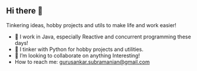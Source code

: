 ## Hi there 👋

Tinkering ideas, hobby projects and utils to make life and work easier!

- 🌱 I work in Java, especially Reactive and concurrent programming these days!
- 🌱 I tinker with Python for hobby projects and utilities. 
- 👯 I’m looking to collaborate on anything Interesting!
- How to reach me: gurusankar.subramanian@gmail.com
  
<!--
**gurusankar-subramanian/gurusankar-subramanian** is a ✨ _special_ ✨ repository because its `README.md` (this file) appears on your GitHub profile.

Here are some ideas to get you started:

- 🔭 I’m currently working on ...
- 🌱 I’m currently learning ...
- 👯 I’m looking to collaborate on ...
- 🤔 I’m looking for help with ...
- 💬 Ask me about ...
- 📫 How to reach me: ...
- 😄 Pronouns: ...
- ⚡ Fun fact: ...
-->
